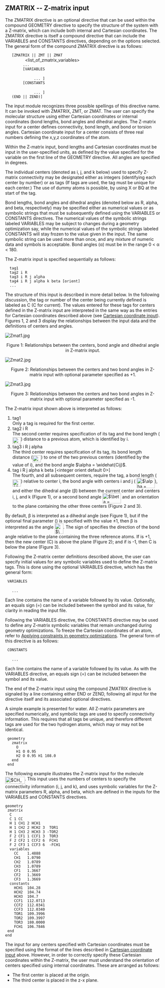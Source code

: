 ## ZMATRIX -- Z-matrix input

The ZMATRIX directive is an optional directive that can be used within
the compound GEOMETRY directive to specify the structure of the system
with a Z-matrix, which can include both internal and Cartesian
coordinates. The ZMATRIX directive is itself a compound directive that
can include the VARIABLES and CONSTANTS directives, depending on the
options selected. The general form of the compound ZMATRIX directive is
as follows:

`   [ZMATRIX || ZMT || ZMAT`  
`        `<string tagn>` `<list_of_zmatrix_variables>` `  
`        ... `  
`        [VARIABLES`  
`             `<string symbol>` `<real value>  
`             ... ]`  
`        [CONSTANTS`  
`             `<string symbol>` `<real value>  
`             ... ]`  
`   (END || ZEND)]`

The input module recognizes three possible spellings of this directive
name. It can be invoked with ZMATRIX, ZMT, or ZMAT. The user can specify
the molecular structure using either Cartesian coordinates or internal
coordinates (bond lengths, bond angles and dihedral angles. The Z-matrix
input for a center defines connectivity, bond length, and bond or
torsion angles. Cartesian coordinate input for a center consists of
three real numbers defining the x,y,z coordinates of the atom.

Within the Z-matrix input, bond lengths and Cartesian coordinates must
be input in the user-specified units, as defined by the value specified
for the variable <units> on the first line of the GEOMETRY directive.
All angles are specified in degrees.

The individual centers (denoted as i, j, and k below) used to specify
Z-matrix connectivity may be designated either as integers (identifying
each center by number) or as tags (If tags are used, the tag must be
unique for each center.) The use of dummy atoms is possible, by using X
or BQ at the start of the tag.

Bond lengths, bond angles and dihedral angles (denoted below as R,
alpha, and beta, respectively) may be specified either as numerical
values or as symbolic strings that must be subsequently defined using
the VARIABLES or CONSTANTS directives. The numerical values of the
symbolic strings labeled VARIABLES may be subject to changes during a
geometry optimization say, while the numerical values of the symbolic
strings labeled CONSTANTS will stay frozen to the value given in the
input. The same symbolic string can be used more than once, and any
mixture of numeric data and symbols is acceptable. Bond angles (α) must
be in the range 0 \< α \< 180.

The Z-matrix input is specified sequentially as follows:

`  tag1`  
`  tag2 i R`  
`  tag3 i R j alpha`  
`  tag4 i R j alpha k beta [orient]`  
`  ...`

The structure of this input is described in more detail below. In the
following discussion, the tag or number of the center being currently
defined is labeled as C (C for current). The values entered for these
tags for centers defined in the Z-matrix input are interpreted in the
same way as the <tag> entries for Cartesian coordinates described above
(see [Cartesian coordinate
input](#Cartesian_coordinate_input "wikilink")). Figures 1, 2 and 3
display the relationships between the input data and the definitions of
centers and angles.

![Zmat1.jpg](Zmat1.jpg "Zmat1.jpg")

<center>

Figure 1: Relationships between the centers, bond angle and dihedral
angle in Z-matrix input.

</center>

![Zmat2.jpg](Zmat2.jpg "Zmat2.jpg")

<center>

Figure 2: Relationships between the centers and two bond angles in
Z-matrix input with optional parameter specified as +1.

</center>

![Zmat3.jpg](Zmat3.jpg "Zmat3.jpg")

<center>

Figure 3: Relationships between the centers and two bond angles in
Z-matrix input with optional parameter specified as -1.

</center>

The Z-matrix input shown above is interpreted as follows:

1.  tag1  
    Only a tag is required for the first center.
2.  tag2 i R  
    The second center requires specification of its tag and the bond
    length (<img alt="$R_{Ci}$" src="https://raw.githubusercontent.com/wiki/nwchemgit/nwchem/svgs/6edf639cf81543afd1beeabac800ceae.svg?invert_in_darkmode&sanitize=true" align=middle width="27.267735pt" height="22.38192pt"/>) distance to a previous atom, which is identified by i.
3.  tag3 i R j alpha  
    The third center requires specification of its tag, its bond length
    distance (<img alt="$R_{Ci}$" src="https://raw.githubusercontent.com/wiki/nwchemgit/nwchem/svgs/6edf639cf81543afd1beeabac800ceae.svg?invert_in_darkmode&sanitize=true" align=middle width="27.267735pt" height="22.38192pt"/>) to one of the two previous centers (identified
    by the value of i), and the bond angle $\alpha = \widehat{Cij}$.
4.  tag i R j alpha k beta \[\<integer orient default 0\>\]  
    The fourth, and all subsequent centers, require the tag, a bond
    length (<img alt="$R_{Ci}$" src="https://raw.githubusercontent.com/wiki/nwchemgit/nwchem/svgs/6edf639cf81543afd1beeabac800ceae.svg?invert_in_darkmode&sanitize=true" align=middle width="27.267735pt" height="22.38192pt"/>) relative to center i, the bond angle with
    centers i and j ( <img alt="$\alpha = \widehat{Cij}$" src="https://raw.githubusercontent.com/wiki/nwchemgit/nwchem/svgs/75131bd9f30067d5c20cee14b40231f3.svg?invert_in_darkmode&sanitize=true" align=middle width="58.61163pt" height="32.87592pt"/>), and either the
    dihedral angle (β) between the current center and centers i, j, and
    k (Figure 1), or a second bond angle <img alt="$\beta = \widehat{Cik}$" src="https://raw.githubusercontent.com/wiki/nwchemgit/nwchem/svgs/7a54fc2c3b8cd34f0e2bd17402b0c9b3.svg?invert_in_darkmode&sanitize=true" align=middle width="59.565pt" height="33.24123pt"/> and
    an orientation to the plane containing the other three centers
    (Figure 2 and 3).

By default, β is interpreted as a dihedral angle (see Figure 1), but if
the optional final parameter (<orient>) is specified with the value ±1,
then β is interpreted as the angle <img alt="$\widehat{Cik}$" src="https://raw.githubusercontent.com/wiki/nwchemgit/nwchem/svgs/f378ddbbfa1730f1afcf8fae7f95e7d8.svg?invert_in_darkmode&sanitize=true" align=middle width="27.564405pt" height="33.24123pt"/>. The sign of
<orient> specifies the direction of the bond angle relative to the plane
containing the three reference atoms. If <orient> is +1, then the new
center (C) is above the plane (Figure 2); and if <orient> is -1, then C
is below the plane (Figure 3).

Following the Z-matrix center definitions described above, the user can
specify initial values for any symbolic variables used to define the
Z-matrix tags. This is done using the optional VARIABLES directive,
which has the general form:

` VARIABLES`  
`   `<string symbol>`  `<real value>  
`   ...`

Each line contains the name of a variable followed by its value.
Optionally, an equals sign (=) can be included between the symbol and
its value, for clarity in reading the input file.

Following the VARIABLES directive, the CONSTANTS directive may be used
to define any Z-matrix symbolic variables that remain unchanged during
geometry optimizations. To freeze the Cartesian coordinates of an atom,
refer to [Applying constraints in geometry
optimizations](#Applying_constraints_in_geometry_optimizations "wikilink").
The general form of this directive is as follows:

` CONSTANTS`  
`   `<string symbol>`  `<real value>  
`   ...`

Each line contains the name of a variable followed by its value. As with
the VARIABLES directive, an equals sign (=) can be included between the
symbol and its value.

The end of the Z-matrix input using the compound ZMATRIX directive is
signaled by a line containing either END or ZEND, following all input
for the directive itself and its associated optional directives.

A simple example is presented for water. All Z-matrix parameters are
specified numerically, and symbolic tags are used to specify
connectivity information. This requires that all tags be unique, and
therefore different tags are used for the two hydrogen atoms, which may
or may not be identical.

` geometry`  
`   zmatrix `  
`     O`  
`     H1 O 0.95`  
`     H2 O 0.95 H1 108.0`  
`   end`  
` end`

The following example illustrates the Z-matrix input for the molecule
<img alt="$CH_3CF_3$" src="https://raw.githubusercontent.com/wiki/nwchemgit/nwchem/svgs/cdaae9d00c367465fffd1cfa2ee4dead.svg?invert_in_darkmode&sanitize=true" align=middle width="63.8088pt" height="22.38192pt"/>. This input uses the numbers of centers to specify the
connectivity information (i, j, and k), and uses symbolic variables for
the Z-matrix parameters R, alpha, and beta, which are defined in the
inputs for the VARIABLES and CONSTANTS directives.

`geometry `  
` zmatrix`  
`  C `  
`  C 1 CC `  
`  H 1 CH1 2 HCH1 `  
`  H 1 CH2 2 HCH2 3  TOR1 `  
`  H 1 CH3 2 HCH3 3 -TOR2 `  
`  F 2 CF1 1 CCF1 3  TOR3 `  
`  F 2 CF2 1 CCF2 6  FCH1 `  
`  F 2 CF3 1 CCF3 6  -FCH1`  
`  variables`  
`    CC    1.4888 `  
`    CH1   1.0790 `  
`    CH2   1.0789  `  
`    CH3   1.0789  `  
`    CF1   1.3667 `  
`    CF2   1.3669 `  
`    CF3   1.3669`  
`  constants`  
`    HCH1  104.28 `  
`    HCH2  104.74 `  
`    HCH3  104.7 `  
`    CCF1  112.0713 `  
`    CCF2  112.0341 `  
`    CCF3  112.0340 `  
`    TOR1  109.3996 `  
`    TOR2  109.3997 `  
`    TOR3  180.0000 `  
`    FCH1  106.7846 `  
` end   `  
`end`

The input for any centers specified with Cartesian coordinates must be
specified using the format of the <tag> lines described in [Cartesian
coordinate input](#Cartesian_coordinate_input "wikilink") above.
However, in order to correctly specify these Cartesian coordinates
within the Z-matrix, the user must understand the orientation of centers
specified using internal coordinates. These are arranged as follows:

  - The first center is placed at the origin.
  - The third center is placed in the z-x plane.

